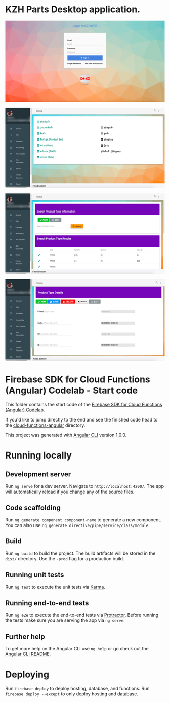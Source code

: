 # KZH Parts Desktop application.

<p align="center">
  <img src="/example/kzh-ng2-1.png">
</p>

<p align="center">
  <img src="/example/kzh-ng2-2.png">
</p>

<p align="center">
  <img src="/example/kzh-ng2-3.png">
</p>

<p align="center">
  <img src="/example/kzh-ng2-4.png">
</p>

# Firebase SDK for Cloud Functions (Angular) Codelab - Start code

This folder contains the start code of the [Firebase SDK for Cloud Functions (Angular) Codelab](https://codelabs.developers.google.com/codelabs/firebase-cloud-functions-angular/).

If you'd like to jump directly to the end and see the finished code head to the [cloud-functions-angular](../cloud-functions-angular) directory.

This project was generated with [Angular CLI](https://github.com/angular/angular-cli) version 1.0.0.

# Running locally

## Development server

Run `ng serve` for a dev server. Navigate to `http://localhost:4200/`. The app will automatically reload if you change any of the source files.

## Code scaffolding

Run `ng generate component component-name` to generate a new component. You can also use `ng generate directive/pipe/service/class/module`.

## Build

Run `ng build` to build the project. The build artifacts will be stored in the `dist/` directory. Use the `-prod` flag for a production build.

## Running unit tests

Run `ng test` to execute the unit tests via [Karma](https://karma-runner.github.io).

## Running end-to-end tests

Run `ng e2e` to execute the end-to-end tests via [Protractor](http://www.protractortest.org/).
Before running the tests make sure you are serving the app via `ng serve`.

## Further help

To get more help on the Angular CLI use `ng help` or go check out the [Angular CLI README](https://github.com/angular/angular-cli/blob/master/README.md).

# Deploying

Run `firebase deploy` to deploy hosting, database, and functions. Run
`firebase deploy --except` to only deploy hosting and database.
